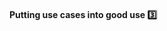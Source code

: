 #### Putting use cases into good use :three:

<tip-box type="success">
  <include src="./outcomes.md" />
</tip-box>

<panel type="seamless" header="%%- - - - - - - - - -%%">
  <include src="./index.md#main"/>
</panel>
